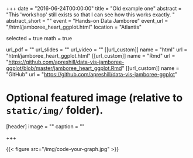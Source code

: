 +++
date = "2016-06-24T00:00:00"
title = "Old example one"
abstract = "This 'workshop' still exists so that I can see how this works exactly. "
abstract_short = ""
event = "Hands-on Data Jamboree"
event_url = "/html/jamboree_heart_ggplot.html"
location = "Atlantis"

selected = true
math = true

url_pdf = ""
url_slides = ""
url_video = ""
[[url_custom]]
    name = "html"
    url = "html/jamboree_heart_ggplot.html"
[[url_custom]]
    name = "Rmd"
    url = "https://github.com/apreshill/data-vis-jamboree-ggplot/blob/master/jamboree_heart_ggplot.Rmd"
[[url_custom]]
    name = "GitHub"
    url = "https://github.com/apreshill/data-vis-jamboree-ggplot"

# Optional featured image (relative to `static/img/` folder).
[header]
image = ""
caption = ""

+++

{{< figure src="/img/code-your-graph.jpg" >}}

